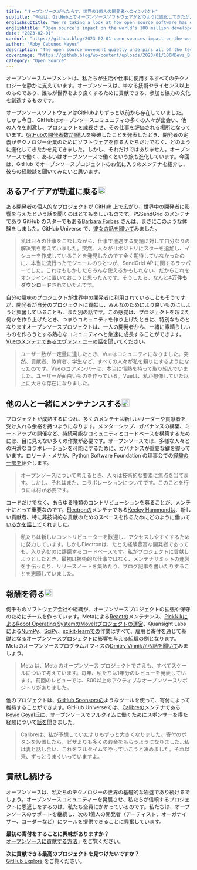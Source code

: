 ```yaml
---
title: "オープンソースがもたらす、世界の1億人の開発者へのインパクト"
subtitle: "今回は、GitHub上でオープンソースソフトウェアがどのように進化してきたか、また、オープンソースソフトウェアの大規模な成長とともに、メンテナやコントリビューターの役割がどのように変化してきたかをご紹介します。"
englishsubtitle: "We’re taking a look at how open source software has evolved on GitHub, and how the role of a maintainer and contributor has changed alongside the massive growth in open source software."
englishtitle: "Open source’s impact on the world’s 100 million developers"
date: "2023-02-01"
cardurl: "https://github.blog/2023-02-01-open-sources-impact-on-the-worlds-100-million-developers/"
author: "Abby Cabunoc Mayes"
description: "The open source movement quietly underpins all of the technology we use to live and work. Open source is about more than just technology or a license—it’s about creating a culture of participation and collaboration, where anyone can contribute to making the world a better place."
coverimage: "https://github.blog/wp-content/uploads/2023/01/100MDevs_Blog_1200x627_v3.gif?resize=1200%2C627"
category: "Open Source"
---
```


<p>オープンソースムーブメントは、私たちが生活や仕事に使用するすべてのテクノロジーを静かに支えています。オープンソースは、単なる技術やライセンス以上のものであり、誰もが世界をより良くするために貢献できる、参加と協力の文化を創造するものです。</p>
<p>オープンソースソフトウェアはGitHubよりずっと以前から存在していました。しかし今日、GitHubはオープンソースコミュニティの多くの人々が出会い、他の人々を刺激し、プロジェクトを成長させ、その仕事を評価される場所となっています。<a href="https://github.blog/2023-01-25-100-million-developers-and-counting/">GitHubの開発者数が1億</a>人を突破したことを発表したとき、開発者の定義がテクノロジー企業のためにソフトウェアを作る人たちだけでなく、どのように進化してきたかを見てきました。しかし、それだけではありません。オープンソースで働く、あるいはオープンソースで働くという旅も進化しています。今回は、GitHub でオープンソースプロジェクトのお気に入りのメンテナを紹介し、彼らの経験談を聞いてみたいと思います。</p>
<h2 id="an-idea-takes-off-%f0%9f%9a%80">あるアイデアが軌道に乗る<img src="https://s.w.org/images/core/emoji/14.0.0/72x72/1f680.png" alt="🚀" class="wp-smiley" style="height: 1em; max-height: 1em;" /><a href="#an-idea-takes-off-%f0%9f%9a%80" class="heading-link pl-2 text-italic text-bold" aria-label="An idea takes off &#x1f680;"></a></h2>
<p>ある開発者の個人的なプロジェクトが GitHub 上で広がり、世界中の開発者に影響を与えたという話を聞くのはとても楽しいものです。PSSendGrid のメンテナであり GitHub のスターでもある<a href="https://github.com/Ba4bes">Barbara Forbes</a> さんは、まさにこのような体験をしました。GitHub Universe で、<a href="https://youtu.be/oNVei5QR8Zk">彼女の話を聞いて</a>みました。</p>
<blockquote><p>私は日々の仕事をこなしながら、仕事で遭遇する問題に対して自分なりの解決策を考えていました。突然、人々がリポジトリにスターを追加し、イシューを作成していることを発見したのです全く期待していなかったのに、本当に流行ったモジュールのひとつが、SendGrid APIに関するラッパーでした。これはもしかしたらみんな使えるかもしれない、だからこれをオンラインに置いておこうと思ったんです。そうしたら、なんと<strong>4万件もダウンロード</strong>されていたんです。</p></blockquote>
<p>自分の趣味のプロジェクトが世界中の開発者に利用されていることもそうですが、開発者が自分のプロジェクトに貢献し、みんなのためにより良いものにしようと興奮していることも、また別の話です。この感覚は、プロジェクトを超えた何かを作り上げたとき、つまりコミュニティを作り上げたときに、特別なものとなりますオープンソースプロジェクトは、一人の開発者から、一緒に素晴らしいものを作ろうとする熱心なコミュニティへと急速に成長することができます。<a href="https://github.com/readme/stories/evan-you">Vueのメンテナであるエヴァン・ユーの</a>話を聞いてください。</p>
<blockquote><p>ユーザー数が一定量に達したとき、Vueはコミュニティになりました。突然、貢献者、教育者、学生など、すべての人々が私を頼りにするようになったのです。Vueのコアメンバーは、本当に情熱を持って取り組んでいました。ユーザーが面白いものを作っている。Vueは、私が想像していた以上に大きな存在になりました。</p></blockquote>
<h2 id="maintaining-with-others-%f0%9f%91%a5">他の人と一緒にメンテナンスする<img src="https://s.w.org/images/core/emoji/14.0.0/72x72/1f465.png" alt="👥" class="wp-smiley" style="height: 1em; max-height: 1em;" /><a href="#maintaining-with-others-%f0%9f%91%a5" class="heading-link pl-2 text-italic text-bold" aria-label="Maintaining with others &#x1f465;"></a></h2>
<p>プロジェクトが成熟するにつれ、多くのメンテナは新しいリーダーや貢献者を受け入れる余裕を持つようになります。メンターシップ、ガバナンスの構築、ミートアップの開催など、持続可能なコミュニティとコードベースを構築するためには、目に見えない多くの作業が必要です。オープンソースでは、多様な人々との円滑なコラボレーションを可能にするために、ガバナンスが重要な鍵を握っています。ロリーナ・メサが、Python Software Foundation の理事会での<a href="https://github.com/readme/stories/lorena-mesa">経験の一部を</a>紹介します。</p>
<blockquote><p>オープンソースについて考えるとき、人々は技術的な要素に焦点を当てます。しかし、それはまた、コラボレーションについてです。このことを行うには村が必要です。</p></blockquote>
<p>コードだけでなく、あらゆる種類のコントリビューションを募ることが、メンテナにとって重要なのです。<a href="https://github.com/electron/electron">Electronの</a>メンテナである<a href="https://github.com/VerteDinde">Keeley Hammondは</a>、新しい貢献者、特に非技術的な貢献のためのスペースを作るためにどのように働いて<a href="https://github.com/readme/stories/keeley-hammond">いるかを話して</a>くれました。</p>
<blockquote><p>私たちは新しいコントリビューターを歓迎し、アクセスしやすくするために努力しています。しかしElectronは、たとえ経験豊富な開発者であっても、入り込むのに躊躇するコードベースです。私がプロジェクトに貢献しようとしたとき、最初は技術的な仕事ではなく、メンテナサミットの運営を手伝ったり、リリースノートを集めたり、ブログ記事を書いたりすることを志願していました。</p></blockquote>
<h2 id="getting-paid-%f0%9f%92%b0">報酬を得る<img src="https://s.w.org/images/core/emoji/14.0.0/72x72/1f4b0.png" alt="💰" class="wp-smiley" style="height: 1em; max-height: 1em;" /><a href="#getting-paid-%f0%9f%92%b0" class="heading-link pl-2 text-italic text-bold" aria-label="Getting paid &#x1f4b0;"></a></h2>
<p>何千ものソフトウェア会社や組織が、オープンソースプロジェクトの拡張や保守のためにチームを作っています。Metaによる<a href="https://github.com/facebook/react">Reactの</a>メンテナンス、<a href="https://youtu.be/qDyAWtlpqUA?t=1829">PickNikによるRobot Operating SystemのMoveItプロジェクトの運営</a>、Quansight Labsによる<a href="https://github.com/numpy/numpy">NumPy</a>、<a href="https://github.com/scipy/scipy">SciPy</a>、<a href="https://github.com/scikit-learn/scikit-learn">scikit-learnでの</a>作業はすべて、雇用と寄付を通じて基礎となるオープンソースプロジェクトに影響を与える組織の例となります。Metaのオープンソースプログラムオフィスの<a href="https://www.youtube.com/watch?v=pqj-0FvapKE">Dmitry Vinnikから話を聞いて</a>みましょう。</p>
<blockquote><p>Meta は、Meta のオープンソース プロジェクトでさえも、すべてスケールについて考えています。毎年、私たちは1年分のレビューを発表しています。前回のレビューでは、800以上のアクティブなオープンソースリポジトリがありました。</p></blockquote>
<p>他のプロジェクトは、<a href="https://github.com/sponsors">GitHub Sponsorsの</a>ようなツールを使って、寄付によって維持することができます。GitHub Universeでは、<a href="https://github.com/kovidgoyal/calibre">Calibreの</a>メンテナである<a href="https://www.youtube.com/watch?v=5l0bVoQ4jN8">Kovid Goyal</a>氏に、オープンソースでフルタイムに働くためにスポンサーを得た経験について<a href="https://www.youtube.com/watch?v=5l0bVoQ4jN8">話を</a>聞きました。</p>
<blockquote><p>Calibreは、私が予想していたよりもずっと大きくなりました。寄付のボタンを設置したら、ピザよりも多くのお金をもらうようになりました...私は妻と話し合い、これをフルタイムでやっていこうと決めました。それ以来、ずっとうまくいっていますよ。</p></blockquote>
<h2 id="keep-contributing">貢献し続ける<a href="#keep-contributing" class="heading-link pl-2 text-italic text-bold" aria-label="Keep contributing"></a></h2>
<p>オープンソースは、私たちのテクノロジーの世界の基礎的な岩盤であり続けるでしょう。オープンソースコミュニティーを発展させ、私たちが信頼するプロジェクトに恩返しをするのは、私たち全員にかかっているのです。私たちは、オープンソースのサポートを継続し、次の1億人の開発者（アーティスト、オーガナイザー、コーダーなど）にツールを提供できることに興奮しています。</p>
<p><strong>最初の寄付をすることに興味がありますか？</strong><br />
<a href="https://opensource.guide/how-to-contribute/">オープンソースに貢献する方法</a>」をご覧ください。</p>
<p><strong>次に貢献できる最高のプロジェクトを見つけたいですか？</strong><br />
<a href="https://github.com/explore/">GitHub Explore</a> をご覧ください。</p>


